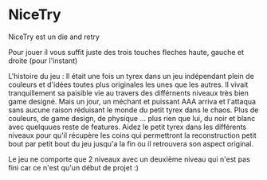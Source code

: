 # NiceTry

NiceTry est un die and retry

Pour jouer il vous suffit juste des trois touches fleches haute, gauche et droite (pour l'instant)

L'histoire du jeu :
Il était une fois un tyrex dans un jeu indépendant plein de couleurs et d'idées toutes plus originales les unes que les autres. Il vivait tranquillement sa paisible vie au travers des différnents niveaux très bien game designé. Mais un jour, un méchant et puissant AAA arriva et l'attaqua sans aucune raison réduisant le monde du petit tyrex dans le chaos. Plus de couleurs, de game design, de physique ... plus rien que lui, du noir et blanc avec quelquues reste de features. Aidez le petit tyrex dans les différents niveaux pour qu'il récupère les coins qui permettront la reconstruction petit bout par petit bout du jeu jusqu'a la fin ou il retrouvera son aspect original.

Le jeu ne comporte que 2 niveaux avec un deuxième niveau qui n'est pas fini car ce n'est qu'un début de projet :)
